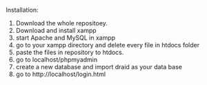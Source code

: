 
Installation:

1. Download the whole repositoey.
2. Download and install xampp
3. start Apache and MySQL in xampp
4. go to your xampp directory and delete every file in htdocs folder
5. paste the files in repository to htdocs.
6. go to localhost/phpmyadmin 
7. create a new database and import draid as your data base
8. go to http://localhost/login.html 
